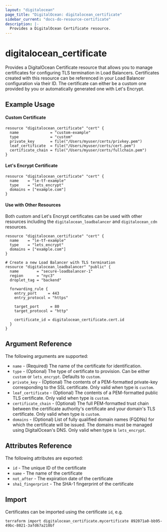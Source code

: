 ```yaml
---
layout: "digitalocean"
page_title: "DigitalOcean: digitalocean_certificate"
sidebar_current: "docs-do-resource-certificate"
description: |-
  Provides a DigitalOcean Certificate resource.
---
```


# digitalocean\_certificate

Provides a DigitalOcean Certificate resource that allows you to manage
certificates for configuring TLS termination in Load Balancers.
Certificates created with this resource can be referenced in your
Load Balancer configuration via their ID. The certificate can either
be a custom one provided by you or automatically generated one with
Let's Encrypt.

## Example Usage

#### Custom Certificate

```hcl
resource "digitalocean_certificate" "cert" {
  name              = "custom-example"
  type              = "custom"
  private_key       = file("/Users/myuser/certs/privkey.pem")
  leaf_certificate  = file("/Users/myuser/certs/cert.pem")
  certificate_chain = file("/Users/myuser/certs/fullchain.pem")
}
```

#### Let's Encrypt Certificate

```hcl
resource "digitalocean_certificate" "cert" {
  name    = "le-tf-example"
  type    = "lets_encrypt"
  domains = ["example.com"]
}
```

#### Use with Other Resources

Both custom and Let's Encrypt certificates can be used with other resources
including the `digitalocean_loadbalancer` and `digitalocean_cdn` resources.

```hcl
resource "digitalocean_certificate" "cert" {
  name    = "le-tf-example"
  type    = "lets_encrypt"
  domains = ["example.com"]
}

# Create a new Load Balancer with TLS termination
resource "digitalocean_loadbalancer" "public" {
  name        = "secure-loadbalancer-1"
  region      = "nyc3"
  droplet_tag = "backend"

  forwarding_rule {
    entry_port     = 443
    entry_protocol = "https"

    target_port     = 80
    target_protocol = "http"

    certificate_id = digitalocean_certificate.cert.id
  }
}
```

## Argument Reference

The following arguments are supported:

* `name` - (Required) The name of the certificate for identification.
* `type` - (Optional) The type of certificate to provision. Can be either
`custom` or `lets_encrypt`. Defaults to `custom`.
* `private_key` - (Optional) The contents of a PEM-formatted private-key
corresponding to the SSL certificate. Only valid when type is `custom`.
* `leaf_certificate` - (Optional) The contents of a PEM-formatted public
TLS certificate. Only valid when type is `custom`.
* `certificate_chain` - (Optional) The full PEM-formatted trust chain
between the certificate authority's certificate and your domain's TLS
certificate. Only valid when type is `custom`.
* `domains` - (Optional) List of fully qualified domain names (FQDNs) for
which the certificate will be issued. The domains must be managed using
DigitalOcean's DNS. Only valid when type is `lets_encrypt`.


## Attributes Reference

The following attributes are exported:

* `id` - The unique ID of the certificate
* `name` - The name of the certificate
* `not_after` - The expiration date of the certificate
* `sha1_fingerprint` - The SHA-1 fingerprint of the certificate


## Import

Certificates can be imported using the certificate `id`, e.g.

```
terraform import digitalocean_certificate.mycertificate 892071a0-bb95-49bc-8021-3afd67a210bf
```
